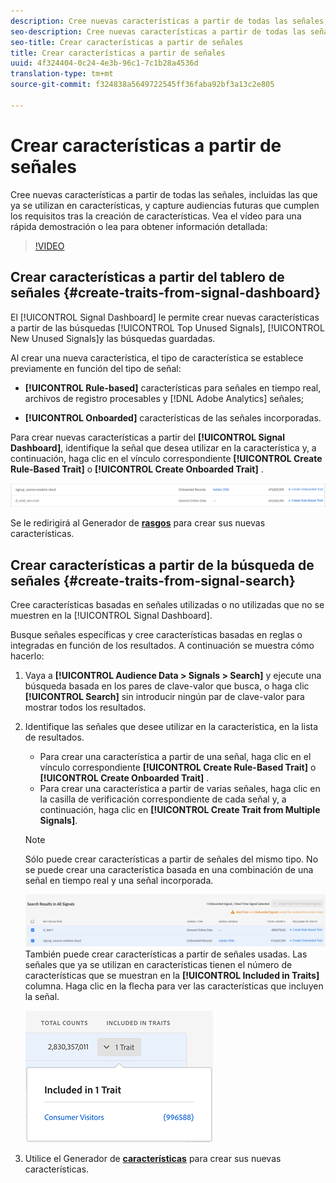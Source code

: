 ```yaml
---
description: Cree nuevas características a partir de todas las señales, incluidas las que ya se utilizan en características, y capture audiencias futuras que cumplen los requisitos tras la creación de características.
seo-description: Cree nuevas características a partir de todas las señales, incluidas las que ya se utilizan en características, y capture audiencias futuras que cumplen los requisitos tras la creación de características.
seo-title: Crear características a partir de señales
title: Crear características a partir de señales
uuid: 4f324404-0c24-4e3b-96c1-7c1b28a4536d
translation-type: tm+mt
source-git-commit: f324838a5649722545ff36faba92bf3a13c2e805

---
```



# Crear características a partir de señales

Cree nuevas características a partir de todas las señales, incluidas las que ya se utilizan en características, y capture audiencias futuras que cumplen los requisitos tras la creación de características. Vea el vídeo para una rápida demostración o lea para obtener información detallada:

>[!VIDEO](https://video.tv.adobe.com/v/25169/?quality=12&captions=spa)

## Crear características a partir del tablero de señales {#create-traits-from-signal-dashboard}

El [!UICONTROL Signal Dashboard] le permite crear nuevas características a partir de las búsquedas [!UICONTROL Top Unused Signals], [!UICONTROL New Unused Signals]y las búsquedas guardadas.

Al crear una nueva característica, el tipo de característica se establece previamente en función del tipo de señal:

* **[!UICONTROL Rule-based]** características para señales en tiempo real, archivos de registro procesables y [!DNL Adobe Analytics] señales;

* **[!UICONTROL Onboarded]** características de las señales incorporadas.

Para crear nuevas características a partir del **[!UICONTROL Signal Dashboard]**, identifique la señal que desea utilizar en la característica y, a continuación, haga clic en el vínculo correspondiente **[!UICONTROL Create Rule-Based Trait]** o **[!UICONTROL Create Onboarded Trait]** .

![](assets/signals-create-trait.png)

Se le redirigirá al Generador de **[rasgos](../../features/traits/about-trait-builder.md)** para crear sus nuevas características.

## Crear características a partir de la búsqueda de señales {#create-traits-from-signal-search}

Cree características basadas en señales utilizadas o no utilizadas que no se muestren en la [!UICONTROL Signal Dashboard].

Busque señales específicas y cree características basadas en reglas o integradas en función de los resultados. A continuación se muestra cómo hacerlo:

1. Vaya a **[!UICONTROL Audience Data > Signals > Search]** y ejecute una búsqueda basada en los pares de clave-valor que busca, o haga clic **[!UICONTROL Search]** sin introducir ningún par de clave-valor para mostrar todos los resultados.
2. Identifique las señales que desee utilizar en la característica, en la lista de resultados.
   * Para crear una característica a partir de una señal, haga clic en el vínculo correspondiente **[!UICONTROL Create Rule-Based Trait]** o **[!UICONTROL Create Onboarded Trait]** .
   * Para crear una característica a partir de varias señales, haga clic en la casilla de verificación correspondiente de cada señal y, a continuación, haga clic en **[!UICONTROL Create Trait from Multiple Signals]**.
   >[!NOTE]
   >Sólo puede crear características a partir de señales del mismo tipo. No se puede crear una característica basada en una combinación de una señal en tiempo real y una señal incorporada.
   >
   > ![](assets/signals-create-trait-search.png)
   >También puede crear características a partir de señales usadas. Las señales que ya se utilizan en características tienen el número de características que se muestran en la **[!UICONTROL Included in Traits]** columna. Haga clic en la flecha para ver las características que incluyen la señal.
   >
   >![](assets/signals-used-traits.png)

3. Utilice el Generador de **[características](../../features/traits/about-trait-builder.md)** para crear sus nuevas características.
